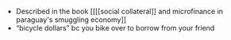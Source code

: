 - Described in the book [[[[social collateral]] and microfinance in paraguay's smuggling economy]]
- “bicycle dollars” bc you bike over to borrow from your friend
